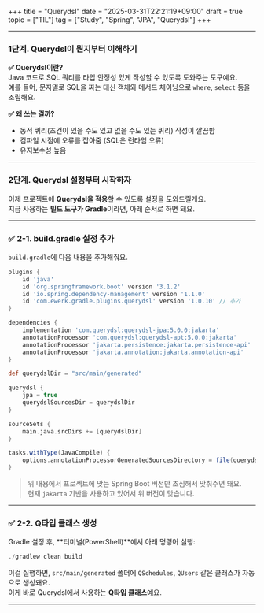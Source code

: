 +++
title = "Querydsl"
date = "2025-03-31T22:21:19+09:00"
draft = true
topic = ["TIL"]
tag = ["Study", "Spring", "JPA", "Querydsl"]
+++

---

### 1단계. Querydsl이 뭔지부터 이해하기

**✅ Querydsl이란?**  
Java 코드로 SQL 쿼리를 타입 안정성 있게 작성할 수 있도록 도와주는 도구예요.  
예를 들어, 문자열로 SQL을 짜는 대신 객체와 메서드 체이닝으로 `where`, `select` 등을 조립해요.

**✅ 왜 쓰는 걸까?**
- 동적 쿼리(조건이 있을 수도 있고 없을 수도 있는 쿼리) 작성이 깔끔함
- 컴파일 시점에 오류를 잡아줌 (SQL은 런타임 오류)
- 유지보수성 높음

---

### 2단계. Querydsl 설정부터 시작하자

이제 프로젝트에 **Querydsl을 적용**할 수 있도록 설정을 도와드릴게요.  
지금 사용하는 **빌드 도구가 Gradle**이라면, 아래 순서로 하면 돼요.

---

### ✅ 2-1. build.gradle 설정 추가

`build.gradle`에 다음 내용을 추가해줘요.

```groovy
plugins {
    id 'java'
    id 'org.springframework.boot' version '3.1.2'
    id 'io.spring.dependency-management' version '1.1.0'
    id 'com.ewerk.gradle.plugins.querydsl' version '1.0.10' // 추가
}

dependencies {
    implementation 'com.querydsl:querydsl-jpa:5.0.0:jakarta'
    annotationProcessor 'com.querydsl:querydsl-apt:5.0.0:jakarta'
    annotationProcessor 'jakarta.persistence:jakarta.persistence-api'
    annotationProcessor 'jakarta.annotation:jakarta.annotation-api'
}

def querydslDir = "src/main/generated"

querydsl {
    jpa = true
    querydslSourcesDir = querydslDir
}

sourceSets {
    main.java.srcDirs += [querydslDir]
}

tasks.withType(JavaCompile) {
    options.annotationProcessorGeneratedSourcesDirectory = file(querydslDir)
}
```

> 위 내용에서 프로젝트에 맞는 Spring Boot 버전만 조심해서 맞춰주면 돼요.  
> 현재 `jakarta` 기반을 사용하고 있어서 위 버전이 맞습니다.

---

### ✅ 2-2. Q타입 클래스 생성

Gradle 설정 후, **터미널(PowerShell)**에서 아래 명령어 실행:

```powershell
./gradlew clean build
```

이걸 실행하면, `src/main/generated` 폴더에 `QSchedules`, `QUsers` 같은 클래스가 자동으로 생성돼요.  
이게 바로 Querydsl에서 사용하는 **Q타입 클래스**예요.

---


